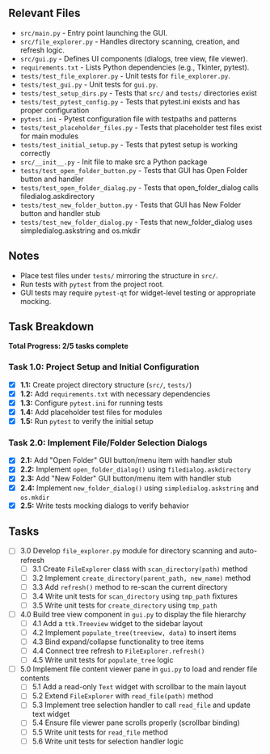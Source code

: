 ## Relevant Files

- `src/main.py` - Entry point launching the GUI.
- `src/file_explorer.py` - Handles directory scanning, creation, and refresh logic.
- `src/gui.py` - Defines UI components (dialogs, tree view, file viewer).
- `requirements.txt` - Lists Python dependencies (e.g., Tkinter, pytest).
- `tests/test_file_explorer.py` - Unit tests for `file_explorer.py`.
- `tests/test_gui.py` - Unit tests for `gui.py`.
- `tests/test_setup_dirs.py` - Tests that `src/` and `tests/` directories exist
- `tests/test_pytest_config.py` - Tests that pytest.ini exists and has proper configuration
- `pytest.ini` - Pytest configuration file with testpaths and patterns
- `tests/test_placeholder_files.py` - Tests that placeholder test files exist for main modules
- `tests/test_initial_setup.py` - Tests that pytest setup is working correctly
- `src/__init__.py` - Init file to make src a Python package
- `tests/test_open_folder_button.py` - Tests that GUI has Open Folder button and handler
- `tests/test_open_folder_dialog.py` - Tests that open_folder_dialog calls filedialog.askdirectory
- `tests/test_new_folder_button.py` - Tests that GUI has New Folder button and handler stub
- `tests/test_new_folder_dialog.py` - Tests that new_folder_dialog uses simpledialog.askstring and os.mkdir

## Notes

- Place test files under `tests/` mirroring the structure in `src/`.
- Run tests with `pytest` from the project root.
- GUI tests may require `pytest-qt` for widget-level testing or appropriate mocking.

## Task Breakdown

**Total Progress: 2/5 tasks complete**

### Task 1.0: Project Setup and Initial Configuration
- [x] **1.1:** Create project directory structure (`src/`, `tests/`)
- [x] **1.2:** Add `requirements.txt` with necessary dependencies  
- [x] **1.3:** Configure `pytest.ini` for running tests
- [x] **1.4:** Add placeholder test files for modules
- [x] **1.5:** Run `pytest` to verify the initial setup

### Task 2.0: Implement File/Folder Selection Dialogs
- [x] **2.1:** Add "Open Folder" GUI button/menu item with handler stub
- [x] **2.2:** Implement `open_folder_dialog()` using `filedialog.askdirectory`  
- [x] **2.3:** Add "New Folder" GUI button/menu item with handler stub
- [x] **2.4:** Implement `new_folder_dialog()` using `simpledialog.askstring` and `os.mkdir`
- [x] **2.5:** Write tests mocking dialogs to verify behavior

## Tasks

- [ ] 3.0 Develop `file_explorer.py` module for directory scanning and auto-refresh
  - [ ] 3.1 Create `FileExplorer` class with `scan_directory(path)` method
  - [ ] 3.2 Implement `create_directory(parent_path, new_name)` method
  - [ ] 3.3 Add `refresh()` method to re-scan the current directory
  - [ ] 3.4 Write unit tests for `scan_directory` using `tmp_path` fixtures
  - [ ] 3.5 Write unit tests for `create_directory` using `tmp_path`
- [ ] 4.0 Build tree view component in `gui.py` to display the file hierarchy
  - [ ] 4.1 Add a `ttk.Treeview` widget to the sidebar layout
  - [ ] 4.2 Implement `populate_tree(treeview, data)` to insert items
  - [ ] 4.3 Bind expand/collapse functionality to tree items
  - [ ] 4.4 Connect tree refresh to `FileExplorer.refresh()`
  - [ ] 4.5 Write unit tests for `populate_tree` logic
- [ ] 5.0 Implement file content viewer pane in `gui.py` to load and render file contents
  - [ ] 5.1 Add a read-only `Text` widget with scrollbar to the main layout
  - [ ] 5.2 Extend `FileExplorer` with `read_file(path)` method
  - [ ] 5.3 Implement tree selection handler to call `read_file` and update text widget
  - [ ] 5.4 Ensure file viewer pane scrolls properly (scrollbar binding)
  - [ ] 5.5 Write unit tests for `read_file` method
  - [ ] 5.6 Write unit tests for selection handler logic 